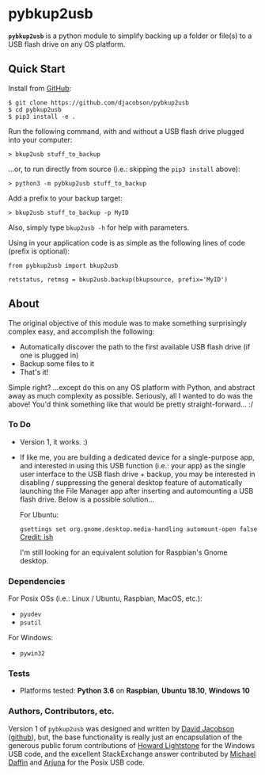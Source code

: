 # pybkup2usb

**`pybkup2usb`** is a python module to simplify backing up a folder or file(s) to a USB flash drive on any OS platform.

## Quick Start

Install from [GitHub](https://github.com/djacobson/pybkup2usb):
```
$ git clone https://github.com/djacobson/pybkup2usb
$ cd pybkup2usb
$ pip3 install -e .
```

Run the following command, with and without a USB flash drive plugged into your computer:
```
> bkup2usb stuff_to_backup
```

...or, to run directly from source (i.e.: skipping the ``pip3 install`` above):

```
> python3 -m pybkup2usb stuff_to_backup
```

Add a prefix to your backup target:

```
> bkup2usb stuff_to_backup -p MyID
```

Also, simply type ``bkup2usb -h`` for help with parameters.

Using in your application code is as simple as the following lines of code (prefix is optional):

```
from pybkup2usb import bkup2usb

retstatus, retmsg = bkup2usb.backup(bkupsource, prefix='MyID')
```

## About

The original objective of this module was to make something surprisingly complex easy, and accomplish the following:

- Automatically discover the path to the first available USB flash drive (if one is plugged in)
- Backup some files to it
- That's it!

Simple right? ...except do this on any OS platform with Python, and abstract away as much complexity as possible. Seriously, all I wanted to do was the above! You'd think something like that would be pretty straight-forward... :/

### To Do

- Version 1, it works. :)

- If like me, you are building a dedicated device for a single-purpose app, and interested in using this USB function (i.e.: your app) as the single user interface to the USB flash drive + backup, you may be interested in disabling / suppressing the general desktop feature of automatically launching the File Manager app after inserting and automounting a USB flash drive. Below is a possible solution...

   For Ubuntu:

   ``gsettings set org.gnome.desktop.media-handling automount-open false`` [Credit: ish](https://askubuntu.com/questions/191527/disable-auto-opening-nautilus-window-after-auto-mount)

   I'm still looking for an equivalent solution for Raspbian's Gnome desktop.

### Dependencies

For Posix OSs (i.e.: Linux / Ubuntu, Raspbian, MacOS, etc.):

- ``pyudev``
- ``psutil``

For Windows:

- ``pywin32``

### Tests

- Platforms tested: **Python 3.6** on **Raspbian**, **Ubuntu 18.10**, **Windows 10**

### Authors, Contributors, etc.

Version 1 of `pybkup2usb` was designed and written by [David Jacobson](http://blog.jacobsonhome.com/) ([github](https://github.com/djacobson)), but, the base functionality is really just an encapsulation of the generous public forum contributions of [Howard Lightstone](https://mail.python.org/pipermail/python-win32/2006-December/005406.html) for the Windows USB code, and the excellent StackExchange answer contributed by [Michael Daffin](https://unix.stackexchange.com/questions/294553/location-of-automounted-usb-devices) and [Arjuna](https://stackoverflow.com/questions/4273252/detect-inserted-usb-on-windows) for the Posix USB code.
